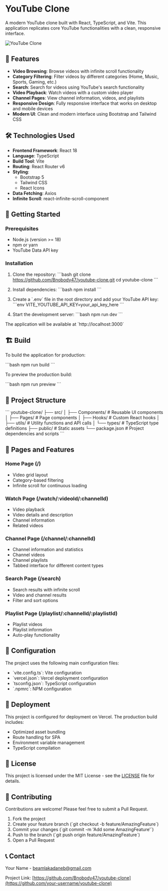 # YouTube Clone

A modern YouTube clone built with React, TypeScript, and Vite. This application replicates core YouTube functionalities with a clean, responsive interface.

![YouTube Clone](./public/preview.png)

## 🌟 Features

- **Video Browsing**: Browse videos with infinite scroll functionality
- **Category Filtering**: Filter videos by different categories (Home, Music, Sports, Gaming, etc.)
- **Search**: Search for videos using YouTube's search functionality
- **Video Playback**: Watch videos with a custom video player
- **Channel Pages**: View channel information, videos, and playlists
- **Responsive Design**: Fully responsive interface that works on desktop and mobile devices
- **Modern UI**: Clean and modern interface using Bootstrap and Tailwind CSS

## 🛠️ Technologies Used

- **Frontend Framework**: React 18
- **Language**: TypeScript
- **Build Tool**: Vite
- **Routing**: React Router v6
- **Styling**: 
  - Bootstrap 5
  - Tailwind CSS
  - React Icons
- **Data Fetching**: Axios
- **Infinite Scroll**: react-infinite-scroll-component

## 🚀 Getting Started

### Prerequisites

- Node.js (version >= 18)
- npm or yarn
- YouTube Data API key

### Installation

1. Clone the repository:
\`\`\`bash
git clone https://github.com/Bnobody47/youtube-clone.git
cd youtube-clone
\`\`\`

2. Install dependencies:
\`\`\`bash
npm install
\`\`\`

3. Create a \`.env\` file in the root directory and add your YouTube API key:
\`\`\`env
VITE_YOUTUBE_API_KEY=your_api_key_here
\`\`\`

4. Start the development server:
\`\`\`bash
npm run dev
\`\`\`

The application will be available at \`http://localhost:3000\`

## 🏗️ Build

To build the application for production:

\`\`\`bash
npm run build
\`\`\`

To preview the production build:

\`\`\`bash
npm run preview
\`\`\`

## 📁 Project Structure

\`\`\`
youtube-clone/
├── src/
│   ├── Components/     # Reusable UI components
│   ├── Pages/         # Page components
│   ├── Hooks/         # Custom React hooks
│   ├── utils/         # Utility functions and API calls
│   └── types/         # TypeScript type definitions
├── public/           # Static assets
└── package.json     # Project dependencies and scripts
\`\`\`

## 📱 Pages and Features

### Home Page (/)
- Video grid layout
- Category-based filtering
- Infinite scroll for continuous loading

### Watch Page (/watch/:videoId/:channelId)
- Video playback
- Video details and description
- Channel information
- Related videos

### Channel Page (/channel/:channelId)
- Channel information and statistics
- Channel videos
- Channel playlists
- Tabbed interface for different content types

### Search Page (/search)
- Search results with infinite scroll
- Video and channel results
- Filter and sort options

### Playlist Page (/playlist/:channelId/:playlistId)
- Playlist videos
- Playlist information
- Auto-play functionality

## 🔧 Configuration

The project uses the following main configuration files:

- \`vite.config.ts\`: Vite configuration
- \`vercel.json\`: Vercel deployment configuration
- \`tsconfig.json\`: TypeScript configuration
- \`.npmrc\`: NPM configuration

## 🚀 Deployment

This project is configured for deployment on Vercel. The production build includes:

- Optimized asset bundling
- Route handling for SPA
- Environment variable management
- TypeScript compilation

## 📄 License

This project is licensed under the MIT License - see the [LICENSE](LICENSE) file for details.

## 🤝 Contributing

Contributions are welcome! Please feel free to submit a Pull Request.

1. Fork the project
2. Create your feature branch (\`git checkout -b feature/AmazingFeature\`)
3. Commit your changes (\`git commit -m 'Add some AmazingFeature'\`)
4. Push to the branch (\`git push origin feature/AmazingFeature\`)
5. Open a Pull Request

## 📞 Contact

Your Name - [beamlakadaneb@gmail.com](mailto:your-email@example.com)

Project Link: [https://github.com/Bnobody47/youtube-clone](https://github.com/your-username/youtube-clone)

